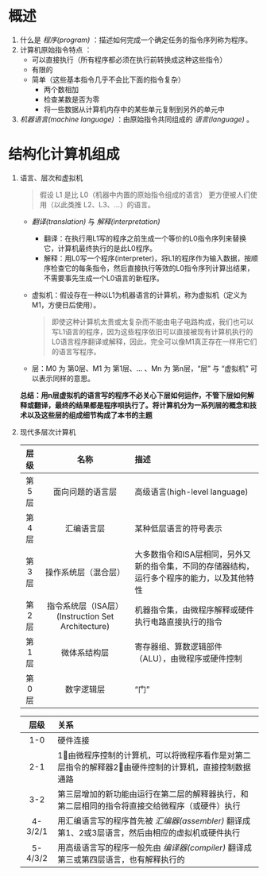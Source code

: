 # 概述
1. 什么是 _程序(program)_ ：描述如何完成一个确定任务的指令序列称为程序。
2. 计算机原始指令特点 ：
    - 可以直接执行（所有程序都必须在执行前转换成这种这些指令）
    - 有限的
    - 简单（这些基本指令几乎不会比下面的指令复杂）
        * 两个数相加
        * 检查某数是否为零
        * 将一些数据从计算机内存中的某些单元复制到另外的单元中
3. _机器语言(machine language)_ ：由原始指令共同组成的 _语言(language)_ 。
# 结构化计算机组成
1. 语言、层次和虚拟机
    > 假设 L1 是比 L0（机器中内置的原始指令组成的语言） 更方便被人们使用（以此类推 L2、L3、...）的语言。

    - _翻译(translation)_ 与 _解释(interpretation)_
    
        * 翻译：在执行用L1写的程序之前生成一个等价的L0指令序列来替换它，计算机最终执行的是此L0程序。
        * 解释：用L0写一个程序(interpreter)，将L1的程序作为输入数据，按顺序检查它的每条指令，然后直接执行等效的L0指令序列计算出结果，不需要事先生成一个L0语言的新程序。
    - 虚拟机：假设存在一种以L1为机器语言的计算机，称为虚拟机（定义为M1，方便日后使用）。
        > 即使这种计算机太贵或太复杂而不能由电子电路构成，我们也可以写L1语言的程序，因为这些程序依旧可以直接被现有计算机执行的L0语言程序翻译或解释，因此，完全可以像M1真正存在一样用它们的语言写程序。

    - 层：M0 为 第0层、M1 为 第1层、... 、Mn 为 第n层，“层” 与 “虚拟机” 可以表示同样的意思。

    __总结：用n层虚拟机的语言写的程序不必关心下层如何运作，不管下层如何解释或翻译，最终的结果都是程序呗执行了。将计算机分为一系列层的概念和技术以及这些层的组成细节构成了本书的主题__

2. 现代多层次计算机

    |层级 |      名称      |描述|
    |:---:|:--------------:|:--|
    |第5层|面向问题的语言层|高级语言(high-level language)|
    |第4层|   汇编语言层   |某种低层语言的符号表示|
    |第3层|   操作系统层（混合层）   |大多数指令和ISA层相同，另外又新的指令集，不同的存储器结构，运行多个程序的能力，以及其他特性|
    |第2层|   指令系统层（ISA层）(Instruction Set Architecture)   |机器指令集，由微程序解释或硬件执行电路直接执行的指令|
    |第1层|   微体系结构层 |寄存器组、算数逻辑部件（ALU），由微程序或硬件控制|
    |第0层|   数字逻辑层   |“门”|

    |   层级    |   关系    |
    |:-----------:|:---------|
    |   1-0     |硬件连接|
    |   2-1     |1⃣️由微程序控制的计算机，可以将微程序看作是对第二层指令的解释器2⃣️由硬件控制的计算机，直接控制数据通路|
    |   3-2     |第三层增加的新功能由运行在第二层的解释器执行，和第二层相同的指令将直接交给微程序（或硬件）执行|
    |   4-3/2/1|用汇编语言写的程序首先被 _汇编器(assembler)_ 翻译成第1、2或3层语言，然后由相应的虚拟机或硬件执行|
    |   5-4/3/2|用高级语言写的程序一般先由 _编译器(compiler)_ 翻译成第三或第四层语言，也有解释执行的
